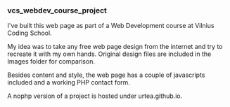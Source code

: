 ### vcs_webdev_course_project
I've built this web page as part of a Web Development course at Vilnius Coding School.

My idea was to take any free web page design from the internet and try to recreate it with my own hands. Original design files are included in the Images folder for comparison.

Besides content and style, the web page has a couple of javascripts included and a working PHP contact form.

A nophp version of a project is hosted under urtea.github.io.
